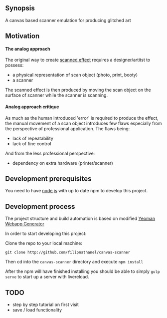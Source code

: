 ## Synopsis

A canvas based scanner emulation for producing glitched art

## Motivation

#### The analog approach

The original way to create [scanned effect](http://www.trendlist.org/trends/scanned) requires a designer/artitst to possess:

- a physical representation of scan object (photo, print, booty)
- a scanner

The scanned effect is then produced by moving the scan object on the surface of scanner while the scanner is scanning.

#### Analog approach critique

As much as the human introduced 'error' is required to produce the effect, the manual movement of a scan object introduces few flaws especially from the perspective of professional application. The flaws being:

- lack of repeatability
- lack of fine control

And from the less professional perspective:

- dependency on extra hardware (printer/scanner) 

## Development prerequisites

You need to have [node.js](https://nodejs.org/) with up to date npm to develop this project.

## Development process

The project structure and build automation is based on modified [Yeoman Webapp Generator](https://github.com/yeoman/generator-webapp)

In order to start developing this project:

Clone the repo to your local machine:

`git clone http://github.com/filipnathanel/canvas-scanner`

Then cd into the `canvas-scanner` directory and execute `npm install`

After the npm will have finished installing you should be able to simply `gulp serve` to start up a server with livereload.

## TODO

- step by step tutorial on first visit
- save / load functionality